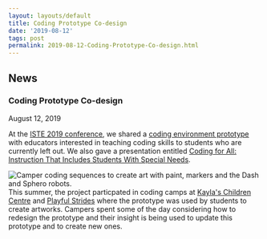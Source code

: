 ```yaml
---
layout: layouts/default
title: Coding Prototype Co-design
date: '2019-08-12'
tags: post
permalink: 2019-08-12-Coding-Prototype-Co-design.html
---
```

<article class="floe-content floe-news-item">
                <h2> News </h2>
                <!-- BEGIN markup for news item -->
                <h3>Coding Prototype Co-design</h3>
                <time class="floe-date" datetime="2019-08-12">August 12, 2019</time>
                <p>
                    At the
                    <a href="https://conference.iste.org/2019/">ISTE 2019 conference</a>,
                    we shared a
                    <a href="https://prototype.codelearncreate.org/">coding environment prototype</a>
                    with educators interested in teaching coding skills to students
                    who are currently left out. We also gave a presentation entitled
                    <a href="https://conference.iste.org/2019/program/search/detail_session.php?id=112083158">Coding for All: Instruction That Includes Students With Special Needs</a>.
                </p>
                <p>
                    <img src="assets/posts-images/images/CodingCamp.png" alt="Camper coding sequences to create art with paint, markers and the Dash and Sphero robots." /><br/>
                    This summer, the project particpated in coding camps at
                    <a href="https://codelearncreate.ca/blog/co-design-session-1/">Kayla's Children Centre</a> and
                    <a href="https://codelearncreate.ca/blog/co-design-session-4/">Playful Strides</a>
                    where the prototype was used by students to create artworks. Campers
                    spent some of the day considering how to redesign the prototype and
                    their insight is being used to update this prototype and to create new ones.
                </p>
            </article>
         <!-- END markup for news item -->
